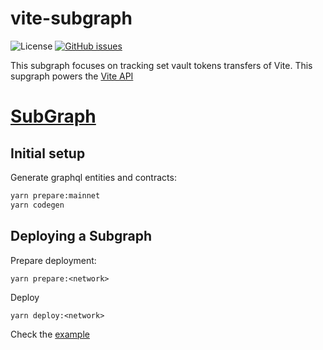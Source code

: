 # vite-subgraph

![License](https://img.shields.io/badge/license-MIT-green)
[![GitHub issues](https://img.shields.io/github/issues/binsta/vite-subgraph.svg?style=flat-rounded)](https://github.com/binsta/vite-subgraph)

This subgraph focuses on tracking set vault tokens transfers of Vite. This supgraph powers the [Vite API](https://docs.vite.org/)

# [SubGraph](https://thegraph.com/hosted-service/subgraph/binsta/vitesubgraph)

## Initial setup

Generate graphql entities and contracts:

```bash
yarn prepare:mainnet
yarn codegen
```

## Deploying a Subgraph

Prepare deployment:

```
yarn prepare:<network>
```

Deploy

```
yarn deploy:<network>
```
Check the [example](https://github.com/binsta/Vitesubgraph/tree/main/example)
